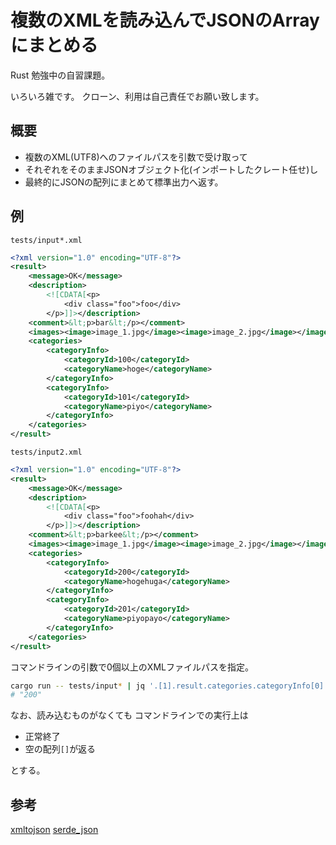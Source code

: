 # 複数のXMLを読み込んでJSONのArrayにまとめる

Rust 勉強中の自習課題。

いろいろ雑です。
クローン、利用は自己責任でお願い致します。

## 概要

- 複数のXML(UTF8)へのファイルパスを引数で受け取って
- それぞれをそのままJSONオブジェクト化(インポートしたクレート任せ)し
- 最終的にJSONの配列にまとめて標準出力へ返す。

## 例

`tests/input*.xml`
```xml
<?xml version="1.0" encoding="UTF-8"?>
<result>
    <message>OK</message>
    <description>
        <![CDATA[<p>
            <div class="foo">foo</div>
        </p>]]></description>
    <comment>&lt;p>bar&lt;/p></comment>
    <images><image>image_1.jpg</image><image>image_2.jpg</image></images>
    <categories>
        <categoryInfo>
            <categoryId>100</categoryId>
            <categoryName>hoge</categoryName>
        </categoryInfo>
        <categoryInfo>
            <categoryId>101</categoryId>
            <categoryName>piyo</categoryName>
        </categoryInfo>
    </categories>
</result>
```

`tests/input2.xml`
```xml
<?xml version="1.0" encoding="UTF-8"?>
<result>
    <message>OK</message>
    <description>
        <![CDATA[<p>
            <div class="foo">foohah</div>
        </p>]]></description>
    <comment>&lt;p>barkee&lt;/p></comment>
    <images><image>image_1.jpg</image><image>image_2.jpg</image></images>
    <categories>
        <categoryInfo>
            <categoryId>200</categoryId>
            <categoryName>hogehuga</categoryName>
        </categoryInfo>
        <categoryInfo>
            <categoryId>201</categoryId>
            <categoryName>piyopayo</categoryName>
        </categoryInfo>
    </categories>
</result>
```

コマンドラインの引数で0個以上のXMLファイルパスを指定。

```sh
cargo run -- tests/input* | jq '.[1].result.categories.categoryInfo[0].categoryId'
# "200"
```

なお、読み込むものがなくても
コマンドラインでの実行上は

- 正常終了
- 空の配列`[]`が返る

とする。

## 参考

[xmltojson](https://dev.to/rtyler/converting-xml-to-json-in-rust-1mnp)
[serde_json](https://github.com/serde-rs/json)

